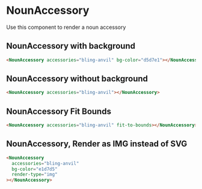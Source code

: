 <script setup>
import NounAccessoryWithBackground from "./../examples/NounAccessoryWithBackground.vue"
import NounAccessoryWithoutBackground from "./../examples/NounAccessoryWithoutBackground.vue"
import NounAccessoryFitBounds from "./../examples/NounAccessoryFitBounds.vue"
import NounAccessoryRenderType from "./../examples/NounAccessoryRenderType.vue"
</script>

# NounAccessory

Use this component to render a noun accessory

## NounAccessory with background

```html
<NounAccessory accessories="bling-anvil" bg-color="d5d7e1"></NounAccessory>
```

<ClientOnly>
<NounAccessoryWithBackground />
</ClientOnly>

## NounAccessory without background

```html
<NounAccessory accessories="bling-anvil"></NounAccessory>
```

<ClientOnly>
<NounAccessoryWithoutBackground />
</ClientOnly>

## NounAccessory Fit Bounds

```html
<NounAccessory accessories="bling-anvil" fit-to-bounds></NounAccessory>
```

<ClientOnly>
<NounAccessoryFitBounds />
</ClientOnly>

## NounAccessory, Render as IMG instead of SVG

```html
<NounAccessory
  accessories="bling-anvil"
  bg-color="e1d7d5"
  render-type="img"
></NounAccessory>
```

<ClientOnly>
<NounAccessoryRenderType />
</ClientOnly>
